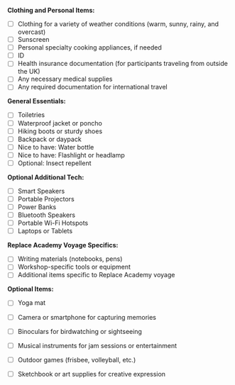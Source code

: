 **Clothing and Personal Items:**
- [ ] Clothing for a variety of weather conditions (warm, sunny, rainy, and overcast)
- [ ] Sunscreen
- [ ] Personal specialty cooking appliances, if needed
- [ ] ID
- [ ] Health insurance documentation (for participants traveling from outside the UK)
- [ ] Any necessary medical supplies
- [ ] Any required documentation for international travel

**General Essentials:**
- [ ] Toiletries
- [ ] Waterproof jacket or poncho
- [ ] Hiking boots or sturdy shoes
- [ ] Backpack or daypack
- [ ] Nice to have: Water bottle
- [ ] Nice to have: Flashlight or headlamp
- [ ] Optional: Insect repellent

**Optional Additional Tech:**
- [ ] Smart Speakers
- [ ] Portable Projectors
- [ ] Power Banks
- [ ] Bluetooth Speakers
- [ ] Portable Wi-Fi Hotspots
- [ ] Laptops or Tablets

**Replace Academy Voyage Specifics:**
- [ ] Writing materials (notebooks, pens)
- [ ] Workshop-specific tools or equipment
- [ ] Additional items specific to Replace Academy voyage

**Optional Items:**
- [ ] Yoga mat
- [ ] Camera or smartphone for capturing memories
- [ ] Binoculars for birdwatching or sightseeing
- [ ] Musical instruments for jam sessions or entertainment
- [ ] Outdoor games (frisbee, volleyball, etc.)
- [ ] Sketchbook or art supplies for creative expression

